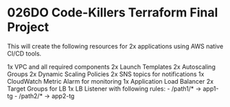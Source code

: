 # 026DO Code-Killers Terraform Final Project 

This will create the following resources for 2x applications using AWS native CI/CD tools.

1x VPC and all required components
2x Launch Templates 
2x Autoscaling Groups
2x Dynamic Scaling Policies
2x SNS topics for notifications 
1x CloudWatch Metric Alarm for monitoring 
1x Application Load Balancer
2x Target Groups for LB 
1x LB Listener with following rules:
    - /path1/* -> app1-tg
    - /path2/* -> app2-tg

